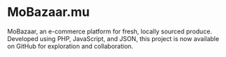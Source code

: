 ﻿# MoBazaar.mu
MoBazaar, an e-commerce platform for fresh, locally sourced produce. Developed using PHP, JavaScript, and JSON, this project is now available on GitHub for exploration and collaboration.
